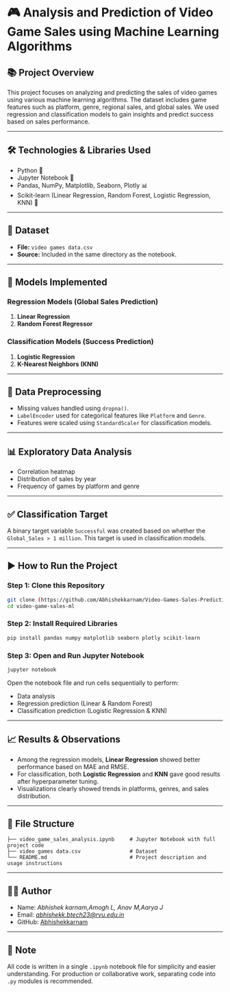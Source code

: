 
# 🎮 Analysis and Prediction of Video Game Sales using Machine Learning Algorithms

## 📚 Project Overview

This project focuses on analyzing and predicting the sales of video games using various machine learning algorithms. The dataset includes game features such as platform, genre, regional sales, and global sales. We used regression and classification models to gain insights and predict success based on sales performance.

---

## 🛠 Technologies & Libraries Used

- Python 🐍
- Jupyter Notebook 📒
- Pandas, NumPy, Matplotlib, Seaborn, Plotly 📊
- Scikit-learn (Linear Regression, Random Forest, Logistic Regression, KNN) 🤖

---

## 📂 Dataset

- **File:** `video games data.csv`
- **Source:** Included in the same directory as the notebook.

---

## 🧠 Models Implemented

### Regression Models (Global Sales Prediction)
1. **Linear Regression**
2. **Random Forest Regressor**

### Classification Models (Success Prediction)
1. **Logistic Regression**
2. **K-Nearest Neighbors (KNN)**

---

## 🧹 Data Preprocessing

- Missing values handled using `dropna()`.
- `LabelEncoder` used for categorical features like `Platform` and `Genre`.
- Features were scaled using `StandardScaler` for classification models.

---

## 📊 Exploratory Data Analysis

- Correlation heatmap
- Distribution of sales by year
- Frequency of games by platform and genre

---

## ✅ Classification Target

A binary target variable `Successful` was created based on whether the `Global_Sales > 1 million`. This target is used in classification models.

---

## ▶️ How to Run the Project

### Step 1: Clone this Repository

```bash
git clone (https://github.com/Abhishekkarnam/Video-Games-Sales-Prediction-.git)
cd video-game-sales-ml
```

### Step 2: Install Required Libraries

```bash
pip install pandas numpy matplotlib seaborn plotly scikit-learn
```

### Step 3: Open and Run Jupyter Notebook

```bash
jupyter notebook
```

Open the notebook file and run cells sequentially to perform:
- Data analysis
- Regression prediction (Linear & Random Forest)
- Classification prediction (Logistic Regression & KNN)

---

## 📈 Results & Observations

- Among the regression models, **Linear Regression** showed better performance based on MAE and RMSE.
- For classification, both **Logistic Regression** and **KNN** gave good results after hyperparameter tuning.
- Visualizations clearly showed trends in platforms, genres, and sales distribution.

---

## 📄 File Structure

```
├── video_game_sales_analysis.ipynb     # Jupyter Notebook with full project code
├── video games data.csv                # Dataset
└── README.md                           # Project description and usage instructions
```

---

## 🙋‍♂️ Author

- Name: *Abhishek karnam,Amogh L, Anav M,Aarya J*
- Email: *abhishekk.btech23@rvu.edu.in*
- GitHub: [Abhishekkarnam](https://github.com/Abhishekkarnam)

---

## 📌 Note

All code is written in a single `.ipynb` notebook file for simplicity and easier understanding. For production or collaborative work, separating code into `.py` modules is recommended.
